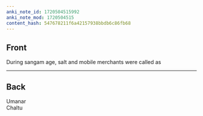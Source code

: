 ```yaml
---
anki_note_id: 1720504515992
anki_note_mod: 1720504515
content_hash: 547678211f6a42157938bbdb6c86fb68
---
```


## Front

During sangam age, salt and mobile merchants were called as

<hr/>

## Back

Umanar  
Chaltu